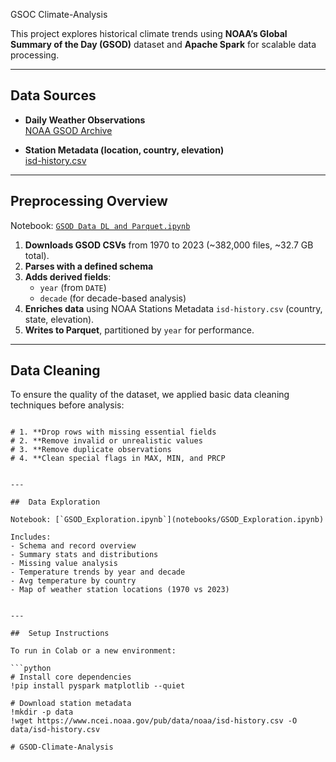 GSOC Climate-Analysis

This project explores historical climate trends using **NOAA’s Global Summary of the Day (GSOD)** dataset and **Apache Spark** for scalable data processing.

---

##  Data Sources

- **Daily Weather Observations**  
  [NOAA GSOD Archive](https://www.ncei.noaa.gov/data/global-summary-of-the-day/access/)

- **Station Metadata (location, country, elevation)**  
  [isd-history.csv](https://www.ncei.noaa.gov/pub/data/noaa/isd-history.csv)

---

##  Preprocessing Overview

Notebook: [`GSOD Data DL and Parquet.ipynb`](notebooks/GSOD%20Data%20DL%20and%20Parquet.ipynb)

1. **Downloads GSOD CSVs** from 1970 to 2023 (~382,000 files, ~32.7 GB total).
2. **Parses with a defined schema** 
3. **Adds derived fields**:  
   - `year` (from `DATE`)  
   - `decade` (for decade-based analysis)
4. **Enriches data** using NOAA Stations Metadata `isd-history.csv` (country, state, elevation).
5. **Writes to Parquet**, partitioned by `year` for performance.

---


## Data Cleaning

To ensure the quality of the dataset, we applied basic data cleaning techniques before analysis:

```

# 1. **Drop rows with missing essential fields
# 2. **Remove invalid or unrealistic values
# 3. **Remove duplicate observations
# 4. **Clean special flags in MAX, MIN, and PRCP


---

##  Data Exploration

Notebook: [`GSOD_Exploration.ipynb`](notebooks/GSOD_Exploration.ipynb)

Includes:
- Schema and record overview
- Summary stats and distributions
- Missing value analysis
- Temperature trends by year and decade
- Avg temperature by country
- Map of weather station locations (1970 vs 2023)


---

##  Setup Instructions

To run in Colab or a new environment:

```python
# Install core dependencies
!pip install pyspark matplotlib --quiet

# Download station metadata
!mkdir -p data
!wget https://www.ncei.noaa.gov/pub/data/noaa/isd-history.csv -O data/isd-history.csv

# GSOD-Climate-Analysis

